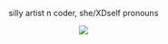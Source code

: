 <p align="center">silly artist n coder, she/XDself pronouns
</p>
<p align="center">
<img src="https://file.garden/Zksm3X9ssmyz7mne/crk-sonic.gif"<height="90">
</p>
